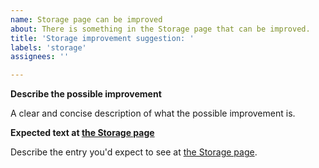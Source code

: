 ```yaml
---
name: Storage page can be improved
about: There is something in the Storage page that can be improved.
title: 'Storage improvement suggestion: '
labels: 'storage'
assignees: ''

---
```


**Describe the possible improvement**

A clear and concise description of what the possible improvement is.

**Expected text at [the Storage page](https://nbisweden.github.io/SCoRe_user_doc/storage/)**

Describe the entry you'd expect to see at
[the Storage page](https://nbisweden.github.io/SCoRe_user_doc/storage/).

